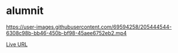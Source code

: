 # alumnit


https://user-images.githubusercontent.com/69594258/205444544-6308c98b-bb46-450b-bf98-45aee6752eb2.mp4

<a href="https://alumnit-partial.onrender.com/">Live URL</a>
